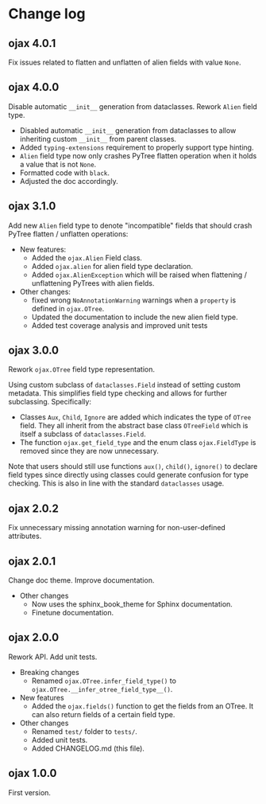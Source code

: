 # Change log

## ojax 4.0.1

Fix issues related to flatten and unflatten of alien fields with value `None`.

## ojax 4.0.0

Disable automatic `__init__` generation from dataclasses. Rework `Alien` field type.

- Disabled automatic `__init__` generation from dataclasses to allow inheriting custom `__init__` from parent classes. 
- Added `typing-extensions` requirement to properly support type hinting.
- `Alien` field type now only crashes PyTree flatten operation when it holds a 
value that is not `None`. 
- Formatted code with `black`.
- Adjusted the doc accordingly.

## ojax 3.1.0

Add new `Alien` field type to denote "incompatible" fields that should crash 
PyTree flatten / unflatten operations:

- New features:
  - Added the `ojax.Alien` Field class.
  - Added `ojax.alien` for alien field type declaration.
  - Added `ojax.AlienException` which will be raised when flattening / 
  unflattening PyTrees with alien fields.
- Other changes:
  - fixed wrong `NoAnnotationWarning` warnings when a `property` is defined in 
  `ojax.OTree`. 
  - Updated the documentation to include the new alien field type.
  - Added test coverage analysis and improved unit tests 

## ojax 3.0.0

Rework `ojax.OTree` field type representation. 

Using custom subclass of 
`dataclasses.Field` instead of setting custom metadata. This simplifies field 
type checking and allows for further subclassing. Specifically:

- Classes `Aux`, `Child`, `Ignore` are added which indicates the type of 
`OTree` field. They all inherit from the abstract base class `OTreeField` 
which is itself a subclass of `dataclasses.Field`.
- The function `ojax.get_field_type` and the enum class `ojax.FieldType` is 
removed since they are now unnecessary.

Note that users should still use functions `aux()`, `child()`, `ignore()` to 
declare field types since directly using classes could generate confusion for 
type checking. This is also in line with the standard `dataclasses` usage.

## ojax 2.0.2

Fix unnecessary missing annotation warning for non-user-defined attributes.

## ojax 2.0.1

Change doc theme. Improve documentation.

- Other changes
  - Now uses the sphinx_book_theme for Sphinx documentation.
  - Finetune documentation.

## ojax 2.0.0

Rework API. Add unit tests.

- Breaking changes
  - Renamed `ojax.OTree.infer_field_type()` to 
  `ojax.OTree.__infer_otree_field_type__()`.
- New features
  - Added the `ojax.fields()` function to get the fields from an OTree. It can
  also return fields of a certain field type.
- Other changes
  - Renamed `test/` folder to `tests/`.
  - Added unit tests.
  - Added CHANGELOG.md (this file).

## ojax 1.0.0

First version.
